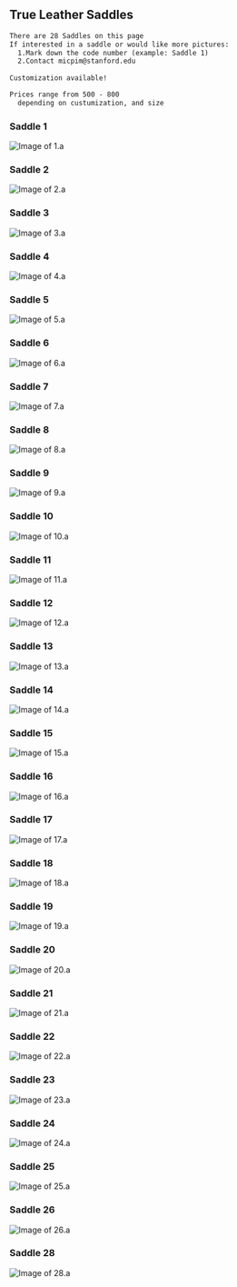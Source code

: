 ## True Leather Saddles

```markdown
There are 28 Saddles on this page
If interested in a saddle or would like more pictures: 
  1.Mark down the code number (example: Saddle 1)
  2.Contact micpim@stanford.edu
  
Customization available!

Prices range from 500 - 800
  depending on custumization, and size
```

### Saddle 1
![Image of 1.a](1.a.jpeg)

### Saddle 2
![Image of 2.a](2.a.jpeg)

### Saddle 3
![Image of 3.a](3.b.jpeg)

### Saddle 4
![Image of 4.a](4.a.jpeg)

### Saddle 5
![Image of 5.a](5.a.jpeg)

### Saddle 6
![Image of 6.a](6.b.jpeg)

### Saddle 7
![Image of 7.a](7.b.jpeg)

### Saddle 8
![Image of 8.a](8.a.jpeg)

### Saddle 9
![Image of 9.a](9.a.jpeg)

### Saddle 10
![Image of 10.a](10.b.jpeg)

### Saddle 11
![Image of 11.a](11.a.jpeg)

### Saddle 12
![Image of 12.a](12.b.jpeg)

### Saddle 13
![Image of 13.a](13.b.jpeg)

### Saddle 14
![Image of 14.a](14.a.jpeg)

### Saddle 15
![Image of 15.a](15.a.jpeg)

### Saddle 16
![Image of 16.a](16.b.jpeg)

### Saddle 17
![Image of 17.a](17.b.jpeg)

### Saddle 18
![Image of 18.a](18.a.jpeg)

### Saddle 19
![Image of 19.a](19.a.jpeg)

### Saddle 20
![Image of 20.a](20.b.jpeg)

### Saddle 21
![Image of 21.a](21.b.jpeg)

### Saddle 22
![Image of 22.a](22.b.jpeg)

### Saddle 23
![Image of 23.a](23.b.jpeg)

### Saddle 24
![Image of 24.a](24.a.jpeg)

### Saddle 25
![Image of 25.a](25.a.jpeg)

### Saddle 26
![Image of 26.a](26.a.jpeg)

### Saddle 28
![Image of 28.a](24.8.jpeg)




